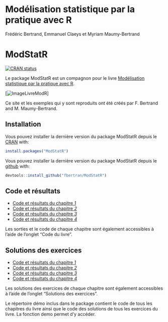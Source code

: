 Modélisation statistique par la pratique avec R
================
Frédéric Bertrand, Emmanuel Claeys et Myriam Maumy-Bertrand

<!-- README.md is generated from README.Rmd. Please edit that file -->

# ModStatR

[![CRAN
status](https://www.r-pkg.org/badges/version/ModStatR)](https://cran.r-project.org/package=ModStatR)

Le package ModStatR est un compagnon pour le livre [Modélisation
statistique par la pratique avec
R](https://www.dunod.com/sciences-techniques/modelisation-statistique-par-pratique-avec-r-cours-et-exercices-corriges).

\[![ImageLivreModR](https://www.dunod.com/sites/default/files/styles/principal_desktop/public/thumbnails/image/9782100793525-001-X.jpeg)\]

Ce site et les exemples qui y sont reproduits ont été créés par F.
Bertrand and M. Maumy-Bertrand.

## Installation

Vous pouvez installer la dernière version du package ModStatR depuis le
[CRAN](https://CRAN.R-project.org) with:

``` r
install.packages("ModStatR")
```

Vous pouvez installer la dernière version du package ModStatR depuis le
[github](https://github.com) with:

``` r
devtools::install_github("fbertran/ModStatR")
```

## Code et résultats

  - [Code et résultats du chapitre *1*](articles/Chapitre1.html)
  - [Code et résultats du chapitre *2*](articles/Chapitre2.html)
  - [Code et résultats du chapitre *3*](articles/Chapitre3.html)
  - [Code et résultats du chapitre *4*](articles/Chapitre4.html)

Les sorties et le code de chaque chapitre sont également accessibles à
l’aide de l’onglet “Code du livre”.

## Solutions des exercices

  - [Code et résultats du chapitre *1*](articles/SolChapitre1.html)
  - [Code et résultats du chapitre *2*](articles/SolChapitre2.html)
  - [Code et résultats du chapitre *3*](articles/SolChapitre3.html)
  - [Code et résultats du chapitre *4*](articles/SolChapitre4.html)

Les solutions des exercices de chaque chapitre sont également
accessibles à l’aide de l’onglet “Solutions des exercices”.

Le répertoire démo inclus dans le package contient le code de tous les
chapitres du livre ainsi que le code des solutions de tous les exercices
du livre. La fonction demo permet d’y accéder.
